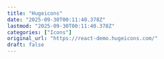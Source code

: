 ```yaml
---
title: "Hugeicons"
date: "2025-09-30T00:11:40.378Z"
lastmod: "2025-09-30T00:11:40.378Z"
categories: ["Icons"]
original_url: "https://react-demo.hugeicons.com/"
draft: false
---
```

